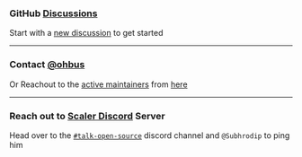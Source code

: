 ### GitHub [Discussions](https://github.com/scaleracademy/twitter-backend-java/discussions)
Start with a [new discussion](https://github.com/scaleracademy/twitter-backend-java/discussions/new) to get started


***


### Contact [@ohbus](https://subho.xyz/site/en/contact.html)
Or Reachout to the [active maintainers](https://github.com/ohbus) from [here](https://github.com/scaleracademy/twitter-backend-java/wiki/Team)


***


### Reach out to [Scaler Discord](https://discord.gg/8x9vUbMCJb) Server
Head over to the [`#talk-open-source`](https://discord.gg/8x9vUbMCJb) discord channel and `@Subhrodip` to ping him